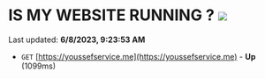 # IS MY WEBSITE RUNNING ? [![](https://img.shields.io/static/v1?label=Sponsor&message=%E2%9D%A4&logo=GitHub&color=%23fe8e86)](https://github.com/sponsors/<username>)

Last updated: **6/8/2023, 9:23:53 AM**

- `GET` [https://youssefservice.me](https://youssefservice.me) - **Up** (1099ms)
